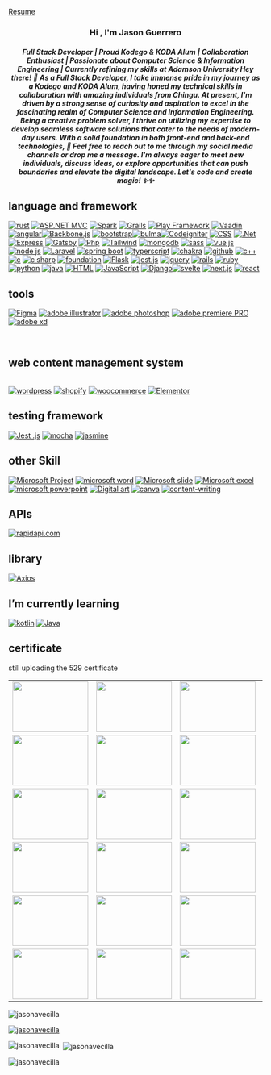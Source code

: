 
<a href="https://www.canva.com/design/DAFrhpRSVNA/MTbYcqU46gb8NQUQImE0oQ/view?">Resume</a>
<h3 align="center">Hi , I'm Jason Guerrero</h1> <h5 align="center"> Full Stack Developer | Proud Kodego & KODA Alum | Collaboration Enthusiast | Passionate about Computer Science & Information Engineering | Currently refining my skills at Adamson University
Hey there! 👋 As a Full Stack Developer, I take immense pride in my journey as a Kodego and KODA Alum, having honed my technical skills in collaboration with amazing individuals from Chingu. At present, I'm driven by a strong sense of curiosity and aspiration to excel in the fascinating realm of Computer Science and Information Engineering.
Being a creative problem solver, I thrive on utilizing my expertise to develop seamless software solutions that cater to the needs of modern-day users. With a solid foundation in both front-end and back-end technologies,  🚀
Feel free to reach out to me through my social media channels or drop me a message. I'm always eager to meet new individuals, discuss ideas, or explore opportunities that can push boundaries and elevate the digital landscape.
Let's code and create magic! ✨✨</h3>
<h2>language and framework</h2>
<a href='https://github.com/shivamkapasia0' target="_blank"><img alt='rust' src='https://img.shields.io/badge/rust-100000?style=for-the-badge&logo=rust&logoColor=white&labelColor=black&color=black'/></a>
<a href='https://github.com/shivamkapasia0' target="_blank"><img alt='ASP.NET MVC' src='https://img.shields.io/badge/ASP.NET_MVC-100000?style=for-the-badge&logo=ASP.NET MVC&logoColor=white&labelColor=black&color=black'/></a>
<a href='https://github.com/shivamkapasia0' target="_blank"><img alt='Spark' src='https://img.shields.io/badge/Spark-100000?style=for-the-badge&logo=Spark&logoColor=white&labelColor=black&color=black'/></a>
<a href='https://github.com/shivamkapasia0' target="_blank"><img alt='Grails' src='https://img.shields.io/badge/Grails-100000?style=for-the-badge&logo=Grails&logoColor=white&labelColor=black&color=black'/></a>
<a href='https://github.com/shivamkapasia0' target="_blank"><img alt='Play Framework' src='https://img.shields.io/badge/Play_Framework-100000?style=for-the-badge&logo=Play Framework&logoColor=white&labelColor=black&color=black'/></a>
<a href='https://github.com/shivamkapasia0' target="_blank"><img alt='Vaadin' src='https://img.shields.io/badge/Vaadin-100000?style=for-the-badge&logo=Vaadin&logoColor=white&labelColor=black&color=black'/></a>
<a href='https://github.com/shivamkapasia0' target="_blank"><img alt='angular' src='https://img.shields.io/badge/angular-100000?style=for-the-badge&logo=angular&logoColor=white&labelColor=black&color=black'/></a><a href='https://github.com/shivamkapasia0' target="_blank"><img alt='Backbone.js' src='https://img.shields.io/badge/backbone.js-100000?style=for-the-badge&logo=Backbone.js&logoColor=white&labelColor=black&color=black'/></a> <a href='https://github.com/shivamkapasia0' target="_blank"><img alt='bootstrap' src='https://img.shields.io/badge/bootstrap-100000?style=for-the-badge&logo=bootstrap&logoColor=white&labelColor=black&color=black'/></a><a href='https://github.com/shivamkapasia0' target="_blank"><img alt='bulma' src='https://img.shields.io/badge/bulma-100000?style=for-the-badge&logo=bulma&logoColor=white&labelColor=black&color=black'/></a><a href='https://github.com/shivamkapasia0' target="_blank"><img alt='Codeigniter' src='https://img.shields.io/badge/Codeigniter-100000?style=for-the-badge&logo=Codeigniter&logoColor=white&labelColor=black&color=black'/></a> <a href='https://github.com/shivamkapasia0' target="_blank"><img alt='CSS' src='https://img.shields.io/badge/CSS-100000?style=for-the-badge&logo=CSS&logoColor=white&labelColor=black&color=black'/></a>  <a href='https://github.com/shivamkapasia0' target="_blank"><img alt='.Net' src='https://img.shields.io/badge/.Net-100000?style=for-the-badge&logo=.Net&logoColor=white&labelColor=black&color=black'/></a>   <a href='https://github.com/shivamkapasia0' target="_blank"><img alt='Express' src='https://img.shields.io/badge/Express-100000?style=for-the-badge&logo=Express&logoColor=white&labelColor=black&color=black'/></a>  <a href='https://github.com/shivamkapasia0' target="_blank"><img alt='Gatsby' src='https://img.shields.io/badge/Gatsby-100000?style=for-the-badge&logo=Gatsby&logoColor=white&labelColor=black&color=black'/></a>  <a href='https://github.com/shivamkapasia0' target="_blank"><img alt='Php' src='https://img.shields.io/badge/Php-100000?style=for-the-badge&logo=Php&logoColor=white&labelColor=black&color=black'/></a> <a href='https://github.com/shivamkapasia0' target="_blank"><img alt='Tailwind' src='https://img.shields.io/badge/tailwind-100000?style=for-the-badge&logo=Tailwind&logoColor=white&labelColor=black&color=black'/></a>  <a href='https://github.com/shivamkapasia0' target="_blank"><img alt='mongodb' src='https://img.shields.io/badge/mongodb-100000?style=for-the-badge&logo=mongodb&logoColor=white&labelColor=black&color=black'/></a>   <a href='https://github.com/shivamkapasia0' target="_blank"><img alt='sass' src='https://img.shields.io/badge/sass-100000?style=for-the-badge&logo=sass&logoColor=white&labelColor=black&color=black'/></a>   <a href='https://github.com/shivamkapasia0' target="_blank"><img alt='vue js' src='https://img.shields.io/badge/vue_js-100000?style=for-the-badge&logo=vue js&logoColor=white&labelColor=black&color=black'/></a>  <a href='https://github.com/shivamkapasia0' target="_blank"><img alt='node js' src='https://img.shields.io/badge/node_js-100000?style=for-the-badge&logo=node js&logoColor=white&labelColor=black&color=black'/></a>   <a href='https://github.com/shivamkapasia0' target="_blank"><img alt='Laravel' src='https://img.shields.io/badge/Laravel-100000?style=for-the-badge&logo=Laravel&logoColor=white&labelColor=black&color=black'/></a>  <a href='https://github.com/shivamkapasia0' target="_blank"><img alt='spring boot' src='https://img.shields.io/badge/spring_boot-100000?style=for-the-badge&logo=spring boot&logoColor=white&labelColor=black&color=black'/></a>   <a href='https://github.com/shivamkapasia0' target="_blank"><img alt='typerscript' src='https://img.shields.io/badge/typerscript-100000?style=for-the-badge&logo=typerscript&logoColor=white&labelColor=black&color=black'/></a>   <a href='https://github.com/shivamkapasia0' target="_blank"><img alt='chakra' src='https://img.shields.io/badge/chakra-100000?style=for-the-badge&logo=chakra&logoColor=white&labelColor=black&color=black'/></a>   <a href='https://github.com/shivamkapasia0' target="_blank"><img alt='github' src='https://img.shields.io/badge/github-100000?style=for-the-badge&logo=github&logoColor=white&labelColor=black&color=black'/></a>   <a href='https://github.com/shivamkapasia0' target="_blank"><img alt='c++' src='https://img.shields.io/badge/c++-100000?style=for-the-badge&logo=c++&logoColor=white&labelColor=black&color=black'/></a>   <a href='https://github.com/shivamkapasia0' target="_blank"><img alt='c' src='https://img.shields.io/badge/C-100000?style=for-the-badge&logo=c&logoColor=white&labelColor=black&color=black'/></a>  <a href='https://github.com/shivamkapasia0' target="_blank"><img alt='c sharp' src='https://img.shields.io/badge/c_sharp-100000?style=for-the-badge&logo=c sharp&logoColor=white&labelColor=black&color=black'/></a>  <a href='https://github.com/shivamkapasia0' target="_blank"><img alt='foundation' src='https://img.shields.io/badge/foundation-100000?style=for-the-badge&logo=foundation&logoColor=white&labelColor=black&color=black'/></a>    <a href='https://github.com/shivamkapasia0' target="_blank"><img alt='Flask' src='https://img.shields.io/badge/Flask-100000?style=for-the-badge&logo=Flask&logoColor=white&labelColor=black&color=black'/></a>   <a href='https://github.com/shivamkapasia0' target="_blank"><img alt='jest.js' src='https://img.shields.io/badge/jest.js-100000?style=for-the-badge&logo=jest.js&logoColor=white&labelColor=black&color=black'/></a> <a href='https://github.com/shivamkapasia0' target="_blank"><img alt='jquery' src='https://img.shields.io/badge/jquery-100000?style=for-the-badge&logo=jquery&logoColor=white&labelColor=black&color=black'/></a>   <a href='https://github.com/shivamkapasia0' target="_blank"><img alt='rails' src='https://img.shields.io/badge/rails-100000?style=for-the-badge&logo=rails&logoColor=white&labelColor=black&color=black'/></a> <a href='https://github.com/shivamkapasia0' target="_blank"><img alt='ruby' src='https://img.shields.io/badge/rails-100000?style=for-the-badge&logo=ruby&logoColor=white&labelColor=black&color=black'/></a> <a href='https://github.com/shivamkapasia0' target="_blank"><img alt='python' src='https://img.shields.io/badge/python-100000?style=for-the-badge&logo=python&logoColor=white&labelColor=black&color=black'/></a> <a href='https://github.com/shivamkapasia0' target="_blank"><img alt='java' src='https://img.shields.io/badge/java-100000?style=for-the-badge&logo=java&logoColor=white&labelColor=black&color=black'/></a>  <a href='https://github.com/shivamkapasia0' target="_blank"><img alt='HTML' src='https://img.shields.io/badge/HTML-100000?style=for-the-badge&logo=HTML&logoColor=white&labelColor=black&color=black'/></a>   <a href='https://github.com/shivamkapasia0' target="_blank"><img alt='JavaScript' src='https://img.shields.io/badge/JavaScript-100000?style=for-the-badge&logo=JavaScript&logoColor=white&labelColor=black&color=black'/></a>     <a href='https://github.com/shivamkapasia0' target="_blank"><img alt='Django' src='https://img.shields.io/badge/Django-100000?style=for-the-badge&logo=Django&logoColor=white&labelColor=black&color=black'/></a><a href='https://github.com/shivamkapasia0' target="_blank"><img alt='svelte' src='https://img.shields.io/badge/svelte-100000?style=for-the-badge&logo=svelte&logoColor=white&labelColor=black&color=black'/></a> 
<a href='https://github.com/shivamkapasia0' target="_blank"><img alt='next.js' src='https://img.shields.io/badge/next_js-100000?style=for-the-badge&logo=next.js&logoColor=white&labelColor=black&color=black'/></a>
<a href='https://github.com/shivamkapasia0' target="_blank"><img alt='react' src='https://img.shields.io/badge/reactnative-100000?style=for-the-badge&logo=react&logoColor=white&labelColor=black&color=black'/></a><br>  <h2>tools</h2>  
<a href='https://github.com/shivamkapasia0' target="_blank"><img alt='Figma' src='https://img.shields.io/badge/Figma-100000?style=for-the-badge&logo=Figma&logoColor=white&labelColor=black&color=black'/></a>
<a href='https://github.com/shivamkapasia0' target="_blank"><img alt='adobe illustrator' src='https://img.shields.io/badge/adobe_illustrator-100000?style=for-the-badge&logo=adobe illustrator&logoColor=white&labelColor=black&color=black'/></a>
<a href='https://github.com/shivamkapasia0' target="_blank"><img alt='adobe photoshop' src='https://img.shields.io/badge/adobe_photoshop-100000?style=for-the-badge&logo=adobe photoshop&logoColor=white&labelColor=black&color=black'/></a>
<a href='https://github.com/shivamkapasia0' target="_blank"><img alt='adobe premiere PRO' src='https://img.shields.io/badge/adobe_premiere pro-100000?style=for-the-badge&logo=adobe premiere PRO&logoColor=white&labelColor=black&color=black'/></a>
<a href='https://github.com/shivamkapasia0' target="_blank"><img alt='adobe xd' src='https://img.shields.io/badge/adobe_xd-100000?style=for-the-badge&logo=adobe xd&logoColor=white&labelColor=black&color=black'/></a>

  <br>  <h2> web content management system</h2>  
  <a href='https://github.com/shivamkapasia0' target="_blank"><img alt='wordpress' src='https://img.shields.io/badge/wordpress-100000?style=for-the-badge&logo=wordpress&logoColor=white&labelColor=black&color=black'/></a>
  <a href='https://github.com/shivamkapasia0' target="_blank"><img alt='shopify' src='https://img.shields.io/badge/shopify-100000?style=for-the-badge&logo=shopify&logoColor=white&labelColor=black&color=black'/></a>
  <a href='https://github.com/shivamkapasia0' target="_blank"><img alt='woocommerce' src='https://img.shields.io/badge/woocommerce-100000?style=for-the-badge&logo=woocommerce&logoColor=white&labelColor=black&color=black'/></a>
  <a href='https://github.com/shivamkapasia0' target="_blank"><img alt='Elementor' src='https://img.shields.io/badge/Elementor-100000?style=for-the-badge&logo=Elementor&logoColor=white&labelColor=black&color=black'/></a><br>
  <h2>testing framework</h2>
  <a href='https://github.com/shivamkapasia0' target="_blank"><img alt='Jest .js' src='https://img.shields.io/badge/Jest_.js-100000?style=for-the-badge&logo=Jest .js&logoColor=white&labelColor=black&color=black'/></a>
  <a href='https://github.com/shivamkapasia0' target="_blank"><img alt='mocha' src='https://img.shields.io/badge/mocha-100000?style=for-the-badge&logo=mocha&logoColor=white&labelColor=black&color=black'/></a>
  <a href='https://github.com/shivamkapasia0' target="_blank"><img alt='jasmine' src='https://img.shields.io/badge/jasmine-100000?style=for-the-badge&logo=jasmine&logoColor=white&labelColor=black&color=black'/></a>
  <br> <h2> other Skill</h2>  
  <a href='https://github.com/shivamkapasia0' target="_blank"><img alt='Microsoft Project' src='https://img.shields.io/badge/Microsoft_Project-100000?style=for-the-badge&logo=Microsoft Project&logoColor=white&labelColor=black&color=black'/></a>
  <a href='https://github.com/shivamkapasia0' target="_blank"><img alt='microsoft  word' src='https://img.shields.io/badge/microsoft_ word-100000?style=for-the-badge&logo=microsoft  word&logoColor=white&labelColor=black&color=black'/></a>
  <a href='https://github.com/shivamkapasia0' target="_blank"><img alt='Microsoft slide' src='https://img.shields.io/badge/Microsoft_office-100000?style=for-the-badge&logo=Microsoft slide&logoColor=white&labelColor=black&color=black'/></a>
  <a href='https://github.com/shivamkapasia0' target="_blank"><img alt='Microsoft excel' src='https://img.shields.io/badge/Microsoft_excel-100000?style=for-the-badge&logo=Microsoft excel&logoColor=white&labelColor=black&color=black'/></a>
  <a href='https://github.com/shivamkapasia0' target="_blank"><img alt='microsoft  powerpoint' src='https://img.shields.io/badge/microsoft_ powerpoint-100000?style=for-the-badge&logo=microsoft  powerpoint&logoColor=white&labelColor=black&color=black'/></a>
  <a href='https://github.com/shivamkapasia0' target="_blank"><img alt='Digital art' src='https://img.shields.io/badge/Digital_art-100000?style=for-the-badge&logo=Digital art&logoColor=white&labelColor=black&color=black'/></a>
  <a href='https://github.com/shivamkapasia0' target="_blank"><img alt='canva' src='https://img.shields.io/badge/canva-100000?style=for-the-badge&logo=canva&logoColor=white&labelColor=black&color=black'/></a>
  <a href='https://github.com/shivamkapasia0' target="_blank"><img alt='content-writing' src='https://img.shields.io/badge/contentwriting-100000?style=for-the-badge&logo=content-writing&logoColor=white&labelColor=black&color=black'/></a>
<H2>APIs </H2>
  <a href='https://rapidapi.com/' target="_blank"><img alt='rapidapi.com' src='https://img.shields.io/badge/rapidapi-100000?style=for-the-badge&logo=rapidapi.com&logoColor=white&labelColor=black&color=black'/></a><br>
  <H2>library  </H2>
  <a href='https://github.com/shivamkapasia0' target="_blank"><img alt='Axios' src='https://img.shields.io/badge/Axios-100000?style=for-the-badge&logo=Axios&logoColor=white&labelColor=black&color=black'/></a>
    <H2> I’m currently learning  </H2>
    <a href='https://github.com/shivamkapasia0' target="_blank"><img alt='kotlin' src='https://img.shields.io/badge/kotlin-100000?style=for-the-badge&logo=kotlin&logoColor=white&labelColor=black&color=black'/></a>
    <a href='https://github.com/shivamkapasia0' target="_blank"><img alt='Java' src='https://img.shields.io/badge/Java_mobile app dev-100000?style=for-the-badge&logo=Java&logoColor=white&labelColor=black&color=black'/></a>
  <br> <h2>certificate</h2>  
  <p> still uploading the 529 certificate</p>  
<table>
  <tr>
<td><img src="https://scontent.fmnl33-1.fna.fbcdn.net/v/t1.15752-9/382244389_1345456619725329_5611168585366587509_n.jpg?_nc_cat=102&ccb=1-7&_nc_sid=ae9488&_nc_ohc=ADVhk3DISpgAX_W_Sfw&_nc_ht=scontent.fmnl33-1.fna&oh=03_AdQdr89kRsoZz8A1AZccKUztLK7mTTNtKgpuVnJMga2QbA&oe=6544728F" alt="" width="150" height="100">
</td>
      <td><img src="https://camo.githubusercontent.com/46a6f1e3d88794d1bd9f8a8e1c412392f223336d27109d2de114a9f6ac6215fc/68747470733a2f2f7564656d792d63657274696669636174652e73332e616d617a6f6e6177732e636f6d2f696d6167652f55432d65633139373661612d336334362d343633652d383862322d6235636336616439643830332e6a70673f763d31363934373432393036303030" alt="" width="150" height="100">
</td>
<td><img src="https://udemy-certificate.s3.amazonaws.com/image/UC-9b898b89-f5ad-42d3-ad13-a46ec9b7fa05.jpg?v=1696400614000" alt="" width="150" height="100">
</td>
<td><img src="https://udemy-certificate.s3.amazonaws.com/image/UC-71f77d4e-7138-4329-8daa-ea6962bb055f.jpg?v=1696400960000" alt="" width="150" height="100">
</td>
<td><img src="https://udemy-certificate.s3.amazonaws.com/image/UC-e5c6229e-cd4a-44f0-a698-fc38f17ddd42.jpg?v=1696401377000" alt="" width="150" height="100">
</td>
<td><img src="https://udemy-certificate.s3.amazonaws.com/image/UC-0c2acd94-533c-4474-b12c-436f7041730a.jpg?v=1696401333000" alt="" width="150" height="100">
</td>
<td><img src="https://udemy-certificate.s3.amazonaws.com/image/UC-0874d22f-3900-436f-8bd9-b68201d9a42e.jpg?v=1696401371000" alt="" width="150" height="100">
</td>
  </tr>
  <tr>
     <td><img src="https://udemy-certificate.s3.amazonaws.com/image/UC-f7ca2ba7-44b6-4269-9b69-cf6d42cdb847.jpg?v=1696401847000" alt="" width="150" height="100">
</td>
<td><img src="https://udemy-certificate.s3.amazonaws.com/image/UC-e3dc4c64-d608-4f2c-b6f4-5f4197aa3a13.jpg?v=1696401869000" alt="" width="150" height="100">
</td>
<td><img src="https://udemy-certificate.s3.amazonaws.com/image/UC-c9126aa3-a872-4b4b-a957-b32c121bc1f7.jpg?v=1696401890000" alt="" width="150" height="100">
</td>
<td><img src="https://udemy-certificate.s3.amazonaws.com/image/UC-d970d5e6-be33-4f08-9a92-d2244af9265b.jpg?v=1696402433000" alt="" width="150" height="100">

<td><img src="https://udemy-certificate.s3.amazonaws.com/image/UC-d7d61d0e-8a1a-4786-96a9-6035de719b0b.jpg?v=1696402464000" alt="" width="150" height="100">
</td><td><img src="https://udemy-certificate.s3.amazonaws.com/image/UC-4db79732-7126-4317-a83a-c98c0f4c2210.jpg?v=1696402481000" alt="" width="150" height="100">
</td><td><img src="https://udemy-certificate.s3.amazonaws.com/image/UC-2d1f38e5-7fb8-436d-829e-1bed7a0fc278.jpg?v=1696402498000" alt="" width="150" height="100">

</td>
  </tr>
  <tr>
 <td><img src="https://udemy-certificate.s3.amazonaws.com/image/UC-f77c7461-b785-483f-b218-a56852534cb1.jpg?v=1696401730000" alt="" width="150" height="100">
</td>
  <td><img src="https://udemy-certificate.s3.amazonaws.com/image/UC-3b6ca9cd-7770-46f4-986e-0f2fbd51433e.jpg?v=1696403071000" alt="" width="150" height="100">
<td><img src="https://udemy-certificate.s3.amazonaws.com/image/UC-d01e9e51-2435-4d4c-88ba-d0fdafa70828.jpg?v=1696403183000" alt="" width="150" height="100">
<td><img src="https://udemy-certificate.s3.amazonaws.com/image/UC-23ff3974-c942-42a9-97d2-eab0c82e6a0e.jpg?v=1696403276000" alt="" width="150" height="100">
<td><img src="https://udemy-certificate.s3.amazonaws.com/image/UC-2ff6a2c2-3018-4804-8fcf-af7046ffb998.jpg?v=1696403236000" alt="" width="150" height="100">
<td><img src="https://udemy-certificate.s3.amazonaws.com/image/UC-38247e2c-fbf9-4279-8bc0-5d8f2c0c0005.jpg?v=1696403291000" alt="" width="150" height="100">
<td><img src="https://udemy-certificate.s3.amazonaws.com/image/UC-1e040487-98fa-44e5-85e7-e7da98bf43a0.jpg?v=1696403353000" alt="" width="150" height="100">

  </tr>
   <tr>
<td><img src="https://udemy-certificate.s3.amazonaws.com/image/UC-a6be90ab-542c-4491-8d1a-e01e8b914263.jpg?v=1696403413000" alt="" width="150" height="100">
<td><img src="https://udemy-certificate.s3.amazonaws.com/image/UC-940c6fb9-5b9f-4e88-a13f-a0248843aeb6.jpg?v=1696403545000" alt="" width="150" height="100">
<td><img src="https://udemy-certificate.s3.amazonaws.com/image/UC-b21c7584-4d51-4320-ba49-52be5f80784c.jpg?v=1696403986000" alt="" width="150" height="100">
<td><img src="https://udemy-certificate.s3.amazonaws.com/image/UC-43c0010d-8315-4c90-a6ba-52373cd2a263.jpg?v=1696404672000" alt="" width="150" height="100">
<td><img src="https://udemy-certificate.s3.amazonaws.com/image/UC-24c679c1-e566-467f-8fa8-028328adcdb7.jpg?v=1696404798000" alt="" width="150" height="100">
<td><img src="https://udemy-certificate.s3.amazonaws.com/image/UC-625ba4b5-baa4-4cbe-8740-fcd8db27c167.jpg?v=1696404807000" alt="" width="150" height="100">
<td><img src="https://udemy-certificate.s3.amazonaws.com/image/UC-8aea6a10-f21f-46af-82c7-50d3c7dd1ea4.jpg?v=1696404828000" alt="" width="150" height="100">

  </tr>
   <tr>
   
<td><img src="https://udemy-certificate.s3.amazonaws.com/image/UC-22b48ad7-cc70-4c13-ad2f-cc4049059ae5.jpg?v=1696404766000" alt="" width="150" height="100">
<td><img src="https://udemy-certificate.s3.amazonaws.com/image/UC-9c10cd6f-88c5-4eca-b127-41430fb7e51d.jpg?v=1696404846000" alt="" width="150" height="100">
<td><img src="https://udemy-certificate.s3.amazonaws.com/image/UC-9834585c-11bf-44c4-a230-74b03336dcbf.jpg?v=1696404531000" alt="" width="150" height="100">
<td><img src="https://udemy-certificate.s3.amazonaws.com/image/UC-fe2741ad-2216-42a0-a3a2-c7174cdad6b9.jpg?v=1696404518000" alt="" width="150" height="100">
<td><img src="https://udemy-certificate.s3.amazonaws.com/image/UC-fe2741ad-2216-42a0-a3a2-c7174cdad6b9.jpg?v=1696404518000" alt="" width="150" height="100">
<td><img src="https://udemy-certificate.s3.amazonaws.com/image/UC-28743075-7c0c-4edd-9a88-566afaa972d1.jpg?v=1696404447000" alt="" width="150" height="100">
<td><img src="https://udemy-certificate.s3.amazonaws.com/image/UC-33ea29ac-616f-453e-99cc-3dcf65302b92.jpg?v=1696404413000" alt="" width="150" height="100">
  </tr>
   <tr>
   <td><img src="https://udemy-certificate.s3.amazonaws.com/image/UC-43c0010d-8315-4c90-a6ba-52373cd2a263.jpg?v=1696404672000" alt="" width="150" height="100">
   <td><img src="https://udemy-certificate.s3.amazonaws.com/image/UC-eecb53e8-27c8-4b2b-9d9a-2940ac59edba.jpg?v=1696405573000" alt="" width="150" height="100">

<td><img src="https://udemy-certificate.s3.amazonaws.com/image/UC-0045cd76-4de9-4ada-9467-343f133ff7a5.jpg?v=1696405494000" alt="" width="150" height="100">

<td><img src="https://udemy-certificate.s3.amazonaws.com/image/UC-7e65d510-bea8-49cd-8a1b-10b933d13bb0.jpg?v=1696405602000" alt="" width="150" height="100">

<td><img src="https://udemy-certificate.s3.amazonaws.com/image/UC-7e65d510-bea8-49cd-8a1b-10b933d13bb0.jpg?v=1696405602000" alt="" width="150" height="100">

<td><img src="https://udemy-certificate.s3.amazonaws.com/image/UC-0a8c82b7-e313-47d7-a615-b39d0649850f.jpg?v=1696405603000" alt="" width="150" height="100">

</td>
</td>
  </tr>
</table>
    
<p align="left"> <img src="https://komarev.com/ghpvc/?username=jasonavecilla&label=Profile%20views&color=0e75b6&style=flat" alt="jasonavecilla" /> </p> <p align="left"> <a href="https://github.com/ryo-ma/github-profile-trophy"><img src="https://github-profile-trophy.vercel.app/?username=jasonavecilla" alt="jasonavecilla" /></a>  <p align="left"> </p></a> </p> <p><img align="left" src="https://github-readme-stats.vercel.app/api/top-langs?username=jasonavecilla&show_icons=true&locale=en&layout=compact" alt="jasonavecilla" /></p> <p>&nbsp;<img align="center" src="https://github-readme-stats.vercel.app/api?username=jasonavecilla&show_icons=true&locale=en" alt="jasonavecilla" /></p> <p><img align="center" src="https://github-readme-streak-stats.herokuapp.com/?user=jasonavecilla&" alt="jasonavecilla" /></p>

